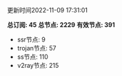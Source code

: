 更新时间2022-11-09 17:31:01

**总订阅: 45**
**总节点: 2229**
**有效节点: 391**
- ssr节点: 9
- trojan节点: 57
- ss节点: 110
- v2ray节点: 215
